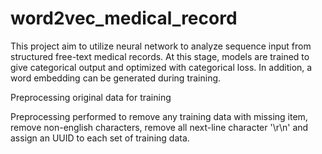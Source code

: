 # word2vec_medical_record

This project aim to utilize neural network to analyze sequence input from structured free-text medical records. At this stage, models are trained to give categorical output and optimized with categorical loss. In addition, a word embedding can be generated during training. 

Preprocessing original data for training

Preprocessing performed to remove any training data with missing item, remove non-english characters, remove all next-line character '\r\n' and assign an UUID to each set of training data.

